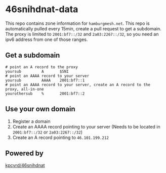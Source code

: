 # 46snihdnat-data

This repo contains zone information for `hamburgmesh.net`. This repo is automatically pulled every 15min, create a pull request to get a subdomain. The proxy is limited to `2001:bf7::/32` and `2a03:2267::/32`, so you need an ipv6 address from one of those ranges.

## Get a subdomain

```
# point an A record to the proxy
yoursub         A       $SNI
# point an AAAA record to your server
yoursub         AAAA    2001:bf7::1
# point an AAAA record to your server, create an A record to the proxy, all-in-one
yourothersub    %       2001:bf7::2
```

## Use your own domain

1. Register a domain
2. Create an AAAA record pointing to your server
   (Needs to be located in `2001:bf7::/32` or `2a03:2267::/32`)
3. Create an A record pointing to `46.101.199.212`

## Powered by

[kpcyrd/46snihdnat](https://github.com/kpcyrd/46snihdnat)

